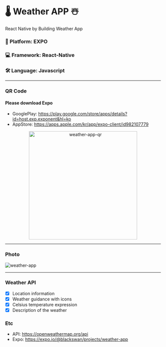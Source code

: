 # 🌡 Weather APP ☃

React Native by Building Weather App

### 📱 Platform: EXPO

### 💻 Framework: React-Native

### 🛠 Language: Javascript

---

### QR Code

#### Please download Expo

- GooglePlay: https://play.google.com/store/apps/details?id=host.exp.exponent&hl=ko
- AppStore: https://apps.apple.com/kr/app/expo-client/id982107779

<center><img width="350" alt="weather-app-qr" src="https://user-images.githubusercontent.com/67410919/98619429-90dcbb80-2346-11eb-9ac0-d5c4f76bdb01.png"></center>

---

### Photo

![weather-app](https://user-images.githubusercontent.com/67410919/98647661-80ddcf80-2378-11eb-8a7a-c00dc63424d0.png)

---

### Weather API

- [x] Location information
- [x] Weather guidance with icons
- [x] Celsius temperature expression
- [x] Description of the weather

### Etc

- API: https://openweathermap.org/api
- Expo: https://expo.io/@blackswan/projects/weather-app
